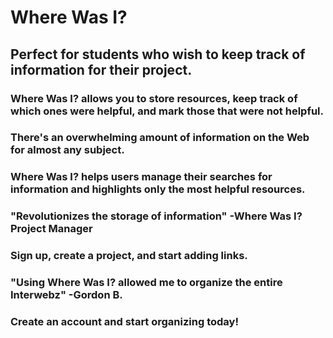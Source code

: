 # Where Was I?
## Perfect for students who wish to keep track of information for their project.

### Where Was I? allows you to store resources, keep track of which ones were helpful, and mark those that were not helpful. 

### There's an overwhelming amount of information on the Web for almost any subject.

### Where Was I? helps users manage their searches for information and highlights only the most helpful resources. 

### "Revolutionizes the storage of information" -Where Was I? Project Manager

### Sign up, create a project, and start adding links.

### "Using Where Was I? allowed me to organize the entire Interwebz" -Gordon B.

### Create an account and start organizing today!
